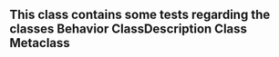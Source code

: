 This class contains some tests regarding the classes 	Behavior		ClassDescription			Class			Metaclass---	